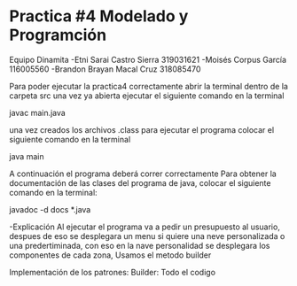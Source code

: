 # Practica #4 Modelado y Programción

Equipo Dinamita
-Etni Sarai Castro Sierra 319031621
-Moisés Corpus García 116005560
-Brandon Brayan Macal Cruz 318085470

Para poder ejecutar la practica4 correctamente abrir la terminal dentro de la carpeta src una vez ya abierta ejecutar el siguiente comando en la terminal

javac main.java

una vez creados los archivos .class para ejecutar el programa colocar el siguiente comando en la terminal

java main

A continuación el programa deberá correr correctamente
Para obtener la documentación de las clases del programa de java, colocar el siguiente comando en la terminal:

javadoc -d docs *.java

-Explicación
Al ejecutar el programa va a pedir un presupuesto al usuario, despues de eso se desplegara un menu si quiere una neve personalizada o una predertiminada, con eso 
en la nave personalidad se desplegara los componentes de cada zona, Usamos el metodo builder

Implementación de los patrones:
Builder: Todo el codigo
